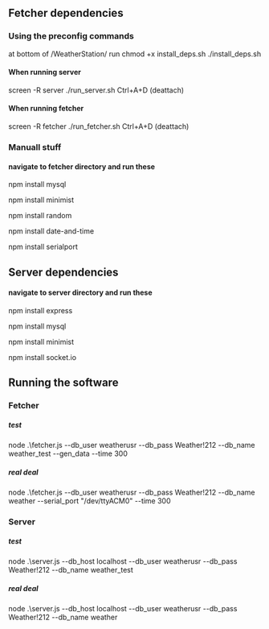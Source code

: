 
## Fetcher dependencies
### Using the preconfig commands
at bottom of /WeatherStation/ run
chmod +x install_deps.sh
./install_deps.sh

#### When running server
screen -R server
./run_server.sh
Ctrl+A+D (deattach)
#### When running fetcher
screen -R fetcher
./run_fetcher.sh
Ctrl+A+D (deattach)

### Manuall stuff
#### navigate to fetcher directory and run these

npm install mysql

npm install minimist

npm install random

npm install date-and-time

npm install serialport

## Server dependencies

#### navigate to server directory and run these

npm install express

npm install mysql

npm install minimist

npm install socket.<nolink>io

## Running the software

### Fetcher

##### test
node .\fetcher.js  --db_user weatherusr --db_pass Weather!212 --db_name weather_test --gen_data --time 300
##### real deal
node .\fetcher.js  --db_user weatherusr --db_pass Weather!212 --db_name weather --serial_port "/dev/ttyACM0" --time 300

### Server
##### test
node .\server.js --db_host localhost --db_user weatherusr --db_pass Weather!212 --db_name weather_test
##### real deal
node .\server.js --db_host localhost --db_user weatherusr --db_pass Weather!212 --db_name weather
